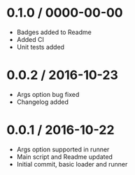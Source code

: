 0.1.0 / 0000-00-00
==================

  * Badges added to Readme
  * Added CI
  * Unit tests added

0.0.2 / 2016-10-23
==================
  
  * Args option bug fixed
  * Changelog added

0.0.1 / 2016-10-22
==================

  * Args option supported in runner
  * Main script and Readme updated
  * Initial commit, basic loader and runner

